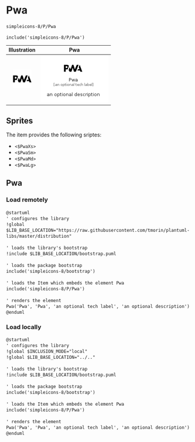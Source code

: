 # Pwa


```text
simpleicons-8/P/Pwa
```

```text
include('simpleicons-8/P/Pwa')
```



| Illustration | Pwa |
| :---: | :---: |
| ![illustration for Illustration](../../simpleicons-8/P/Pwa.png) | ![illustration for Pwa](../../simpleicons-8/P/Pwa.Local.png) |



## Sprites
The item provides the following sriptes:

- `<$PwaXs>`
- `<$PwaSm>`
- `<$PwaMd>`
- `<$PwaLg>`





## Pwa

### Load remotely
```plantuml
@startuml
' configures the library
!global $LIB_BASE_LOCATION="https://raw.githubusercontent.com/tmorin/plantuml-libs/master/distribution"

' loads the library's bootstrap
!include $LIB_BASE_LOCATION/bootstrap.puml

' loads the package bootstrap
include('simpleicons-8/bootstrap')

' loads the Item which embeds the element Pwa
include('simpleicons-8/P/Pwa')

' renders the element
Pwa('Pwa', 'Pwa', 'an optional tech label', 'an optional description')
@enduml
```

### Load locally
```plantuml
@startuml
' configures the library
!global $INCLUSION_MODE="local"
!global $LIB_BASE_LOCATION="../.."

' loads the library's bootstrap
!include $LIB_BASE_LOCATION/bootstrap.puml

' loads the package bootstrap
include('simpleicons-8/bootstrap')

' loads the Item which embeds the element Pwa
include('simpleicons-8/P/Pwa')

' renders the element
Pwa('Pwa', 'Pwa', 'an optional tech label', 'an optional description')
@enduml
```

